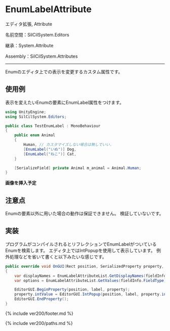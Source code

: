 # EnumLabelAttribute

エディタ拡張, Attribute

名前空間：SilCilSystem.Editors

継承：System.Attribute

Assembly：SilCilSystem.Attributes

---

Enumのエディタ上での表示を変更するカスタム属性です。

## 使用例

表示を変えたいEnumの要素にEnumLabel属性をつけます。

```cs
using UnityEngine;
using SilCilSystem.Editors;

public class TestEnumLabel : MonoBehaviour
{
    public enum Animal
    {
        Human, // カスタマイズしない場合は無しでいい.
        [EnumLabel("いぬ")] Dog,
        [EnumLabel("ねこ")] Cat,
    }

    [SerializeField] private Animal m_animal = Animal.Human;
}
```

**画像を挿入予定**

## 注意点

Enumの要素以外に用いた場合の動作は保証できません。
検証していないです。

## 実装

プログラムがコンパイルされるとリフレクションでEnumLabelがついているEnumを検索します。
エディタ上ではIntPopupを使用して表示しています。
例外処理などを省いて書くと以下みたいな感じです。

```cs
public override void OnGUI(Rect position, SerializedProperty property, GUIContent label)
{
    var displayNames = EnumLabelAttributeList.GetDisplayNames(fieldInfo.FieldType);
    var options = EnumLabelAttributeList.GetValues(fieldInfo.FieldType);

    EditorGUI.BeginProperty(position, label, property);
    property.intValue = EditorGUI.IntPopup(position, label, property.intValue, displayNames, options);
    EditorGUI.EndProperty();
}
```

<!--- footer --->

{% include ver200/footer.md %}

<!--- 参照 --->

{% include ver200/paths.md %}
